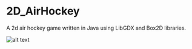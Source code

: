 # 2D_AirHockey
A 2d air hockey game written in Java using LibGDX and Box2D libraries.

![alt text](https://i.ibb.co/phtnZgy/AIR-HOCKEY.jpg)
